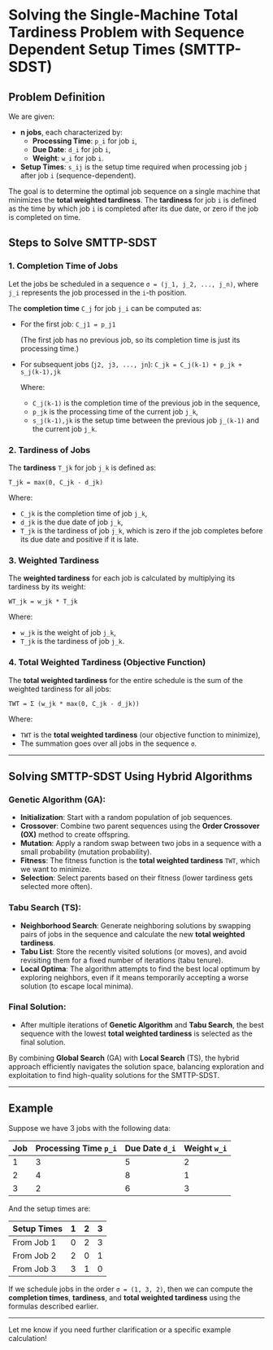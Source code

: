 # Solving the Single-Machine Total Tardiness Problem with Sequence Dependent Setup Times (SMTTP-SDST)

## Problem Definition

We are given:
- **n jobs**, each characterized by:
  - **Processing Time**: `p_i` for job `i`,
  - **Due Date**: `d_i` for job `i`,
  - **Weight**: `w_i` for job `i`.
- **Setup Times**: `s_ij` is the setup time required when processing job `j` after job `i` (sequence-dependent).

The goal is to determine the optimal job sequence on a single machine that minimizes the **total weighted tardiness**. The **tardiness** for job `i` is defined as the time by which job `i` is completed after its due date, or zero if the job is completed on time.

## Steps to Solve SMTTP-SDST

### 1. Completion Time of Jobs

Let the jobs be scheduled in a sequence `σ = (j_1, j_2, ..., j_n)`, where `j_i` represents the job processed in the `i`-th position.

The **completion time** `C_j` for job `j_i` can be computed as:

- For the first job:
  `C_j1 = p_j1`

  (The first job has no previous job, so its completion time is just its processing time.)

- For subsequent jobs (`j2, j3, ..., jn`):
  `C_jk = C_j(k-1) + p_jk + s_j(k-1),jk`

  Where:
  - `C_j(k-1)` is the completion time of the previous job in the sequence,
  - `p_jk` is the processing time of the current job `j_k`,
  - `s_j(k-1),jk` is the setup time between the previous job `j_(k-1)` and the current job `j_k`.

### 2. Tardiness of Jobs

The **tardiness** `T_jk` for job `j_k` is defined as:

`T_jk = max(0, C_jk - d_jk)`

Where:
- `C_jk` is the completion time of job `j_k`,
- `d_jk` is the due date of job `j_k`,
- `T_jk` is the tardiness of job `j_k`, which is zero if the job completes before its due date and positive if it is late.

### 3. Weighted Tardiness

The **weighted tardiness** for each job is calculated by multiplying its tardiness by its weight:

`WT_jk = w_jk * T_jk`

Where:
- `w_jk` is the weight of job `j_k`,
- `T_jk` is the tardiness of job `j_k`.

### 4. Total Weighted Tardiness (Objective Function)

The **total weighted tardiness** for the entire schedule is the sum of the weighted tardiness for all jobs:

`TWT = Σ (w_jk * max(0, C_jk - d_jk))`

Where:
- `TWT` is the **total weighted tardiness** (our objective function to minimize),
- The summation goes over all jobs in the sequence `σ`.

---

## Solving SMTTP-SDST Using Hybrid Algorithms

### Genetic Algorithm (GA):
- **Initialization**: Start with a random population of job sequences.
- **Crossover**: Combine two parent sequences using the **Order Crossover (OX)** method to create offspring.
- **Mutation**: Apply a random swap between two jobs in a sequence with a small probability (mutation probability).
- **Fitness**: The fitness function is the **total weighted tardiness** `TWT`, which we want to minimize.
- **Selection**: Select parents based on their fitness (lower tardiness gets selected more often).

### Tabu Search (TS):
- **Neighborhood Search**: Generate neighboring solutions by swapping pairs of jobs in the sequence and calculate the new **total weighted tardiness**.
- **Tabu List**: Store the recently visited solutions (or moves), and avoid revisiting them for a fixed number of iterations (tabu tenure).
- **Local Optima**: The algorithm attempts to find the best local optimum by exploring neighbors, even if it means temporarily accepting a worse solution (to escape local minima).

### Final Solution:
- After multiple iterations of **Genetic Algorithm** and **Tabu Search**, the best sequence with the lowest **total weighted tardiness** is selected as the final solution.

By combining **Global Search** (GA) with **Local Search** (TS), the hybrid approach efficiently navigates the solution space, balancing exploration and exploitation to find high-quality solutions for the SMTTP-SDST.

---

## Example

Suppose we have 3 jobs with the following data:

| Job | Processing Time `p_i` | Due Date `d_i` | Weight `w_i` |
|-----|-----------------------|-----------------|--------------|
| 1   | 3                     | 5               | 2            |
| 2   | 4                     | 8               | 1            |
| 3   | 2                     | 6               | 3            |

And the setup times are:

| Setup Times  | 1  | 2  | 3  |
|--------------|----|----|----|
| From Job 1   | 0  | 2  | 3  |
| From Job 2   | 2  | 0  | 1  |
| From Job 3   | 3  | 1  | 0  |

If we schedule jobs in the order `σ = (1, 3, 2)`, then we can compute the **completion times**, **tardiness**, and **total weighted tardiness** using the formulas described earlier.

---

Let me know if you need further clarification or a specific example calculation!
